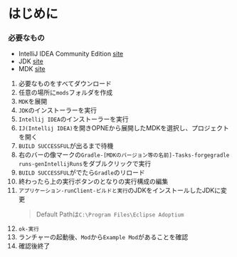 # はじめに
### 必要なもの
* IntelliJ IDEA Community Edition [site](https://www.jetbrains.com/ja-jp/idea/download/?section=windows)
* JDK [site](https://adoptium.net/temurin/)
* MDK [site](https://files.minecraftforge.net/net/minecraftforge/forge/index_1.20.2.html)

1. 必要なものをすべてダウンロード
2. 任意の場所に`mods`フォルダを作成
3. `MDK`を展開
4. `JDK`のインストーラーを実行
5. `Intellij IDEA`のインストーラーを実行
6. `IJ(Intellij IDEA)`を開きOPNEから展開したMDKを選択し、プロジェクトを開く
7. `BUILD SUCCESSFUL`が出るまで待機
8. 右のバーの像マークの`Gradle-[MDKのバージョン等の名前]-Tasks-forgegradle runs-genIntellijRuns`をダブルクリックで実行
9. `BUILD SUCCESSFUL`がでたら`Gradle`のリロード
10. 終わったら上の実行ボタンのとなりの実行構成の編集
11. `アプリケーション-runClient-ビルドと実行`のJDKをインストールしたJDKに変更
    > Default Pathは`C:\Program Files\Eclipse Adoptium`
12. `ok-実行`
13. ランチャーの起動後、`Mod`から`Example Mod`があることを確認
14. 確認後終了